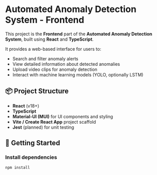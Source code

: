 # Automated Anomaly Detection System - Frontend

This project is the **Frontend** part of the **Automated Anomaly Detection System**, built using **React** and **TypeScript**.

It provides a web-based interface for users to:
- Search and filter anomaly alerts
- View detailed information about detected anomalies
- Upload video clips for anomaly detection
- Interact with machine learning models (YOLO, optionally LSTM)

## 📦 Project Structure

- **React** (v18+)
- **TypeScript**
- **Material-UI (MUI)** for UI components and styling
- **Vite / Create React App** project scaffold
- **Jest** (planned) for unit testing

## 🚀 Getting Started

### Install dependencies

```bash
npm install
